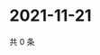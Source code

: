 # 2021-11-21

共 0 条

<!-- BEGIN WEIBO -->
<!-- 最后更新时间 Sun Nov 21 2021 07:08:33 GMT+0800 (China Standard Time) -->

<!-- END WEIBO -->
